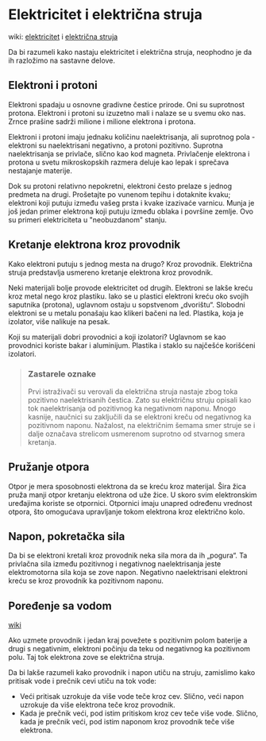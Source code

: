 # Elektricitet i električna struja

wiki: [elektricitet](https://sh.wikipedia.org/wiki/Elektricitet) i [električna struja](https://sh.wikipedia.org/wiki/Elektri%C4%8Dna_struja)

Da bi razumeli kako nastaju elektricitet i električna struja, neophodno je da ih razložimo na sastavne delove.

## Elektroni i protoni

Elektroni spadaju u osnovne gradivne čestice prirode. Oni su suprotnost protona. Elektroni i protoni su izuzetno mali i nalaze se u svemu oko nas. Zrnce prašine sadrži milione i milione elektrona i protona.

Elektroni i protoni imaju jednaku količinu naelektrisanja, ali suprotnog pola - elektroni su naelektrisani negativno, a protoni pozitivno. Suprotna naelektrisanja se privlače, slično kao kod magneta. Privlačenje elektrona i protona u svetu mikroskopskih razmera deluje kao lepak i sprečava nestajanje materije.

Dok su protoni relativno nepokretni, elektroni često prelaze s jednog predmeta na drugi. Prošetajte po vunenom tepihu i dotaknite kvaku; elektroni koji putuju između vašeg prsta i kvake izazivaće varnicu. Munja je još jedan primer elektrona koji putuju između oblaka i površine zemlje. Ovo su primeri elektriciteta u "neobuzdanom" stanju.

## Kretanje elektrona kroz provodnik

Kako elektroni putuju s jednog mesta na drugo? Kroz provodnik. Električna struja predstavlja usmereno kretanje elektrona kroz provodnik.

Neki materijali bolje provode elektricitet od drugih. Elektroni se lakše kreću kroz metal nego kroz plastiku. Iako se u plastici elektroni kreću oko svojih saputnika (protona), uglavnom ostaju u sopstvenom „dvorištu“. Slobodni elektroni se u metalu ponašaju kao klikeri bačeni na led. Plastika, koja je izolator, više nalikuje na pesak.

Koji su materijali dobri provodnici a koji izolatori? Uglavnom se kao provodnici koriste bakar i aluminijum. Plastika i staklo su najčešće korišćeni izolatori.

> ### Zastarele oznake
> Prvi istraživači su verovali da električna stru­ja nastaje zbog toka pozitivno naelektri­sanih čestica. Zato su električnu struju opisali kao tok naelektrisanja od pozitivnog ka negativnom naponu. Mnogo kasnije, naučnici su zaključili da se elektroni kreču od negativnog ka pozitiv­nom naponu. Nažalost, na električnim šemama smer struje se i dalje označava streli­com usmerenom suprotno od stvarnog smera kretanja.

## Pružanje otpora

Otpor je mera sposobnosti elektrona da se kreću kroz materijal. Šira žica pruža manji otpor kretanju elektrona od uže žice. U skoro svim elektronskim uređajima koriste se otpornici. Otpornici imaju unapred određenu vrednost otpora, što omogućava upravljanje tokom elektrona kroz električno kolo.

## Napon, pokretačka sila

Da bi se elektroni kretali kroz provodnik neka sila mora da ih „pogura“. Ta privlačna sila između pozitivnog i negativnog naelektrisanja jeste elektromotorna sila koja se zove napon. Negativno naelektrisani elektroni kreću se kroz provodnik ka pozitivnom naponu.

## Poređenje sa vodom

[wiki](https://sh.wikipedia.org/wiki/Hidrauli%C4%8Dka_analogija)

Ako uzmete provodnik i jedan kraj povežete s pozitivnim polom baterije a drugi s negativnim, elektroni počinju da teku od negativnog ka pozitivnom polu. Taj tok elektrona zove se električna struja. 

Da bi lakše razumeli kako provodnik i napon utiču na struju, zamislimo kako pritisak vode i prečnik cevi utiču na tok vode:

* Veći pritisak uzrokuje da više vode teče kroz cev. Slično, veći napon uzrokuje da više elektrona teče kroz provodnik.
* Kada je prečnik veći, pod istim pritiskom kroz cev teče više vode. Slično, kada je prečnik veći, pod istim naponom kroz provodnik teče više elektrona.
